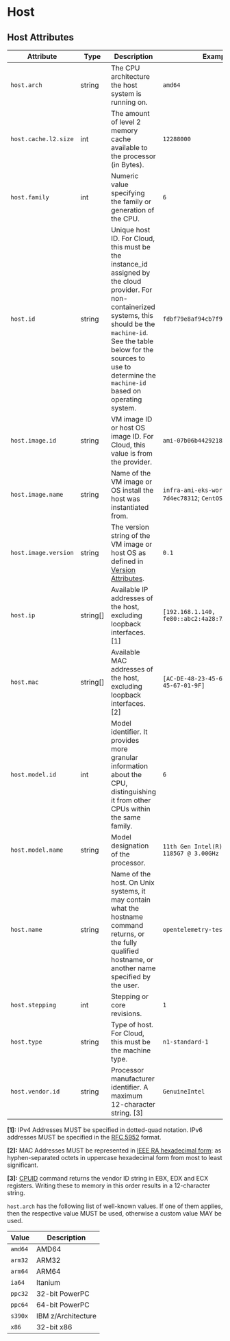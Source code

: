 <!--- Hugo front matter used to generate the website version of this page:
--->
# Host

## Host Attributes

<!-- semconv registry.host(omit_requirement_level) -->
| Attribute  | Type | Description  | Examples  |
|---|---|---|---|
| `host.arch` | string | The CPU architecture the host system is running on. | `amd64` |
| `host.cache.l2.size` | int | The amount of level 2 memory cache available to the processor (in Bytes). | `12288000` |
| `host.family` | int | Numeric value specifying the family or generation of the CPU. | `6` |
| `host.id` | string | Unique host ID. For Cloud, this must be the instance_id assigned by the cloud provider. For non-containerized systems, this should be the `machine-id`. See the table below for the sources to use to determine the `machine-id` based on operating system. | `fdbf79e8af94cb7f9e8df36789187052` |
| `host.image.id` | string | VM image ID or host OS image ID. For Cloud, this value is from the provider. | `ami-07b06b442921831e5` |
| `host.image.name` | string | Name of the VM image or OS install the host was instantiated from. | `infra-ami-eks-worker-node-7d4ec78312`; `CentOS-8-x86_64-1905` |
| `host.image.version` | string | The version string of the VM image or host OS as defined in [Version Attributes](README.md#version-attributes). | `0.1` |
| `host.ip` | string[] | Available IP addresses of the host, excluding loopback interfaces. [1] | `[192.168.1.140, fe80::abc2:4a28:737a:609e]` |
| `host.mac` | string[] | Available MAC addresses of the host, excluding loopback interfaces. [2] | `[AC-DE-48-23-45-67, AC-DE-48-23-45-67-01-9F]` |
| `host.model.id` | int | Model identifier. It provides more granular information about the CPU, distinguishing it from other CPUs within the same family. | `6` |
| `host.model.name` | string | Model designation of the processor. | `11th Gen Intel(R) Core(TM) i7-1185G7 @ 3.00GHz` |
| `host.name` | string | Name of the host. On Unix systems, it may contain what the hostname command returns, or the fully qualified hostname, or another name specified by the user. | `opentelemetry-test` |
| `host.stepping` | int | Stepping or core revisions. | `1` |
| `host.type` | string | Type of host. For Cloud, this must be the machine type. | `n1-standard-1` |
| `host.vendor.id` | string | Processor manufacturer identifier. A maximum 12-character string. [3] | `GenuineIntel` |

**[1]:** IPv4 Addresses MUST be specified in dotted-quad notation. IPv6 addresses MUST be specified in the [RFC 5952](https://www.rfc-editor.org/rfc/rfc5952.html) format.

**[2]:** MAC Addresses MUST be represented in [IEEE RA hexadecimal form](https://standards.ieee.org/wp-content/uploads/import/documents/tutorials/eui.pdf): as hyphen-separated octets in uppercase hexadecimal form from most to least significant.

**[3]:** [CPUID](https://wiki.osdev.org/CPUID) command returns the vendor ID string in EBX, EDX and ECX registers. Writing these to memory in this order results in a 12-character string.

`host.arch` has the following list of well-known values. If one of them applies, then the respective value MUST be used, otherwise a custom value MAY be used.

| Value  | Description |
|---|---|
| `amd64` | AMD64 |
| `arm32` | ARM32 |
| `arm64` | ARM64 |
| `ia64` | Itanium |
| `ppc32` | 32-bit PowerPC |
| `ppc64` | 64-bit PowerPC |
| `s390x` | IBM z/Architecture |
| `x86` | 32-bit x86 |
<!-- endsemconv -->